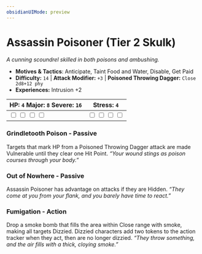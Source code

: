 ```yaml
---
obsidianUIMode: preview
---
```

# Assassin Poisoner (Tier 2 Skulk)

*A cunning scoundrel skilled in both poisons and ambushing.*

- **Motives & Tactics**: Anticipate, Taint Food and Water, Disable, Get Paid
- **Difficulty:** `14` | **Attack Modifier:** `+3` | **Poisoned Throwing Dagger:** `Close 2d8+12 phy`
- **Experiences:** Intrusion +2

| HP: `4` Major: `8` Severe: `16` | Stress: `4` |
|--|--|
|  <input type="checkbox" unchecked id="567102f6"> <input type="checkbox" unchecked id="e5c3c8ba"> <input type="checkbox" unchecked id="d6299f9e"> <input type="checkbox" unchecked id="ab474a65"> |  <input type="checkbox" unchecked id="90eb471c"> <input type="checkbox" unchecked id="f670dad2"> <input type="checkbox" unchecked id="92d6b975"> <input type="checkbox" unchecked id="7c46e368"> |

### Grindletooth Poison - Passive

Targets that mark HP from a Poisoned Throwing Dagger attack are made Vulnerable until they clear one Hit Point. *“Your wound stings as poison courses through your body.”*

### Out of Nowhere - Passive

Assassin Poisoner has advantage on attacks if they are Hidden. *“They come at you from your flank, and you barely have time to react.”*

### Fumigation - Action

Drop a smoke bomb that fills the area within Close range with smoke, making all targets Dizzied. Dizzied characters add two tokens to the action tracker when they act, then are no longer dizzied. *“They throw something, and the air fills with a thick, cloying smoke.”*



